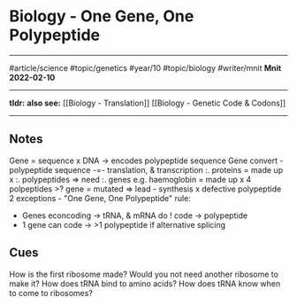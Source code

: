 # Biology - One Gene, One Polypeptide
---
#article/science #topic/genetics #year/10 #topic/biology #writer/mnit
**Mnit**
**2022-02-10**

---
**tldr:**
**also see:** [[Biology - Translation]] [[Biology - Genetic Code & Codons]]

---
## Notes
Gene = sequence x DNA -> encodes polypeptide sequence
Gene convert - polypeptide sequence -=- translation, & transcription
:. proteins = made up x :. polypeptides => need :. genes
e.g. haemoglobin = made up x 4 polpeptides
\>? gene = mutated => lead - synthesis x defective polypeptide
2 exceptions - "One Gene, One Polypeptide" rule:
- Genes econcoding -> tRNA, & mRNA do ! code -> polypeptide
- 1 gene can code -> >1 polypeptide if alternative splicing

## Cues
How is the first ribosome made? Would you not need another ribosome to make it?
How does tRNA bind to amino acids?
How does tRNA know when to come to ribosomes?